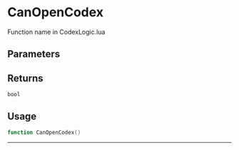 # CanOpenCodex
Function name in CodexLogic.lua
## Parameters

## Returns
`bool`
## Usage
```lua
function CanOpenCodex()
```
---
